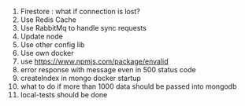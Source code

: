 1. Firestore : what if connection is lost?
2. Use Redis Cache
3. Use RabbitMq to handle sync requests
4. Update node
5. Use other config lib
6. Use own docker
7. use https://www.npmjs.com/package/envalid
8. error response with message even in 500 status code
9. createIndex in mongo docker startup
10. what to do if more than 1000 data should be passed into mongodb
11. local-tests should be done